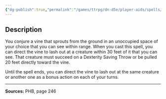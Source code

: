 ```yaml
---
{"dg-publish":true,"permalink":"/games/ttrpg/dn-d5e/player-aids/spells/level-4/grasping-vine/","tags":["TTRPG/DND/5e","verbal","somatic","concentration"]}
---
```



## Description
You conjure a vine that sprouts from the ground in an unoccupied space of your choice that you can see within range.
When you cast this spell, you can direct the vine to lash out at a creature within 30 feet of it that you can see.
That creature must succeed on a Dexterity Saving Throw or be pulled 20 feet directly toward the vine.

Until the spell ends, you can direct the vine to lash out at the same creature or another one as a bonus action on each of your turns.

---

**Sources:** PHB, page 246
